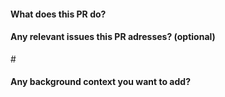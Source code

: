 <!-- Dive straight into opportunities near you by joining a Developer Circle nearest to you :
👉  https://developers.facebook.com/developercircles/join/ -->

#### What does this PR do?

#### Any relevant issues this PR adresses? (optional)

#<NUMBER>

#### Any background context you want to add?
